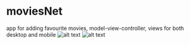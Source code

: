 # moviesNet
app for adding favourite movies, model-view-controller, views for both desktop and mobile
![alt text](https://i.imgur.com/MlW6X4M.jpg)
![alt text](https://i.imgur.com/kSorEeQ.jpg)
